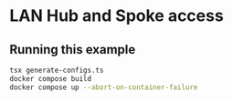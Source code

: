 # LAN Hub and Spoke access

## Running this example

```sh
tsx generate-configs.ts
docker compose build
docker compose up --abort-on-container-failure
```
